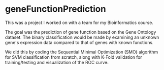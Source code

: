# geneFunctionPrediction

This was a project I worked on with a team for my Bioinformatics course. 

The goal was the prediction of gene function based on the Gene Ontology dataset. The binary classification would be made by examining an unknown gene's expression data compared to that of genes with known functions.

We did this by coding the Sequential Minimal Optimization (SMO) algorithm for SVM classification from scratch, along with K-Fold validation for training/testing and visualization of the ROC curve.